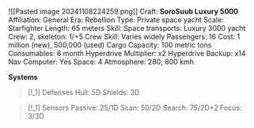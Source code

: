 ![[Pasted image 20241108224259.png]]
Craft: **SoroSuub Luxury 5000**
Affiliation: General
Era: Rebellion
Type: Private space yacht
Scale: Starfighter
Length: 65 meters
Skill: Space transports: Luxury 3000 yacht
Crew: 2, skeleton: 1/+5
Crew Skill: Varies widely
Passengers: 16
Cost: 1 million (new), 500,000 (used)
Cargo Capacity: 100 metric tons
Consumables: 6 month
Hyperdrive Multiplier: x2
Hyperdrive Backup: x14
Nav Computer: Yes
Space: 4
Atmosphere: 280; 800 kmh

**Systems**
> [!_1] Defenses
> Hull: 5D
> Shields: 3D

> [!_1] Sensors
> Passive: 25/1D
> Scan: 50/2D
> Search: 75/2D+2
> Focus: 3/3D